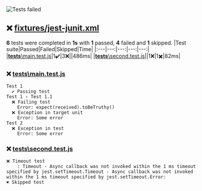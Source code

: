 ![Tests failed](https://img.shields.io/badge/tests-1%20passed%2C%204%20failed%2C%201%20skipped-critical)
## ❌ <a id="user-content-r0" href="#user-content-r0">fixtures/jest-junit.xml</a>
**6** tests were completed in **1s** with **1** passed, **4** failed and **1** skipped.
|Test suite|Passed|Failed|Skipped|Time|
|:---|---:|---:|---:|---:|
|[__tests__\main.test.js](#user-content-r0s0)|1✔️|3❌||486ms|
|[__tests__\second.test.js](#user-content-r0s1)||1❌|1✖️|82ms|
### ❌ <a id="user-content-r0s0" href="#user-content-r0s0">__tests__\main.test.js</a>
```
Test 1
  ✔️ Passing test
Test 1 › Test 1.1
  ❌ Failing test
	Error: expect(received).toBeTruthy()
  ❌ Exception in target unit
	Error: Some error
Test 2
  ❌ Exception in test
	Error: Some error
```
### ❌ <a id="user-content-r0s1" href="#user-content-r0s1">__tests__\second.test.js</a>
```
❌ Timeout test
	: Timeout - Async callback was not invoked within the 1 ms timeout specified by jest.setTimeout.Timeout - Async callback was not invoked within the 1 ms timeout specified by jest.setTimeout.Error:
✖️ Skipped test
```